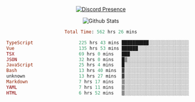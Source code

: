 <!DOCTYPE html>
<body>
<div align="center">

  [![Discord Presence](https://lanyard.cnrad.dev/api/576097150359044106)](https://discord.com/users/576097150359044106)
  
  ![Github Stats](https://github-readme-stats.vercel.app/api?username=verycrunchy&show_icons=true&theme=radical)

<!--START_SECTION:waka-->

```ruby
Total Time: 562 hrs 26 mins

TypeScript                 225 hrs 43 mins ██████████░░░░░░░░░░░░░░░   40.14 %
Vue                        135 hrs 53 mins ██████░░░░░░░░░░░░░░░░░░░   24.16 %
TSX                        69 hrs 0 mins   ███░░░░░░░░░░░░░░░░░░░░░░   12.27 %
JSON                       32 hrs 0 mins   █▒░░░░░░░░░░░░░░░░░░░░░░░   05.69 %
JavaScript                 25 hrs 4 mins   █░░░░░░░░░░░░░░░░░░░░░░░░   04.46 %
Bash                       13 hrs 40 mins  ▓░░░░░░░░░░░░░░░░░░░░░░░░   02.43 %
unknown                    13 hrs 27 mins  ▓░░░░░░░░░░░░░░░░░░░░░░░░   02.39 %
Markdown                   7 hrs 17 mins   ▒░░░░░░░░░░░░░░░░░░░░░░░░   01.30 %
YAML                       7 hrs 11 mins   ▒░░░░░░░░░░░░░░░░░░░░░░░░   01.28 %
HTML                       6 hrs 52 mins   ▒░░░░░░░░░░░░░░░░░░░░░░░░   01.22 %
```

<!--END_SECTION:waka-->
</div>
</body>
</html>

